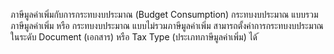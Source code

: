 ภาษีมูลค่าเพิ่มกับการกระทบงบประมาณ (Budget Consumption)
กระทบงบประมาณ แบบรวมภาษีมูลค่าเพิ่ม หรือ
กระทบงบประมาณ แบบไม่รวมภาษีมูลค่าเพิ่ม
สามารถตั้งค่าการกระทบงบประมาณในระดับ Document (เอกสาร) หรือ Tax Type (ประเภทภาษีมูลค่าเพิ่ม) ได้
้
